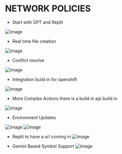 # NETWORK POLICIES

- Start with GPT and Replit

![image](https://github.com/user-attachments/assets/b9113c91-edf3-4a18-96f2-9e2a695b3fcd)


- Real time file creation

![image](https://github.com/user-attachments/assets/39b86c23-a336-46f6-8aa2-476bfbe0fe5c)


- Conflict resolve

![image](https://github.com/user-attachments/assets/9add349f-fa5c-4656-b6fa-bf827a3a9788)

- Integration build in for openshift

![image](https://github.com/user-attachments/assets/bc6b4ec1-613c-488e-8234-971384bfe436)


- More Complex Actions there is a build in api build in

![image](https://github.com/user-attachments/assets/bf55e8be-f71a-43e7-8414-43eff041db13)


- Environment Updates

![image](https://github.com/user-attachments/assets/3eac583a-a651-4f43-b320-c27614a472a2)
![image](https://github.com/user-attachments/assets/de8647cc-ce8f-4462-a42e-58c3bad38c59)


- Replit to have a url coming in
![image](https://github.com/user-attachments/assets/78d1a00e-2912-47b1-ba5e-e32ee1150101)

- Gemini Based Symbol Support
![image](https://github.com/user-attachments/assets/13e9f708-0304-4fca-aef8-8e8d62d6dbf2)
